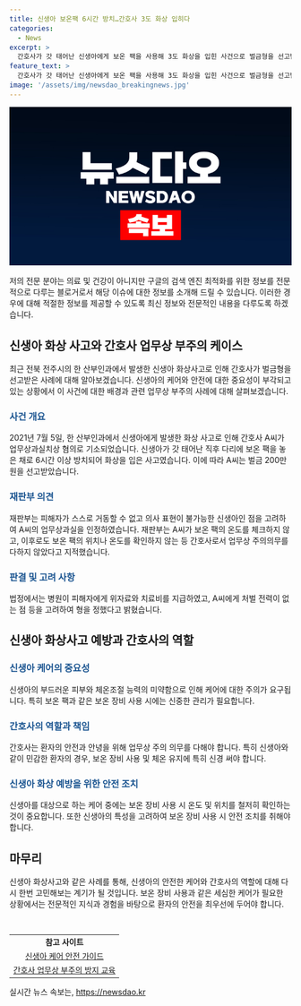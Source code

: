 ```yaml
---
title: 신생아 보온팩 6시간 방치…간호사 3도 화상 입히다
categories:
  - News
excerpt: >
  간호사가 갓 태어난 신생아에게 보온 팩을 사용해 3도 화상을 입힌 사건으로 벌금형을 선고받았다. 사건은 전북 전주시의 한 산부인과에서 발생한 것으로, 신생아는 오랜 치료를 받아야 했으며, 간호사는 업무상 주의의무를 다하지 않았다는 지적을 받았다. 재판부는 피해자의 무능력을 고려하여 간호사의 과실을 인정했으며, 병원이 피해자에게 위자료와 치료비를 지급했고 간호사에게 처벌 전력이 없는 점 등을 고려하여 벌금 200만원을 선고했다.
feature_text: >
  간호사가 갓 태어난 신생아에게 보온 팩을 사용해 3도 화상을 입힌 사건으로 벌금형을 선고받았다. 사건은 전북 전주시의 한 산부인과에서 발생한 것으로, 신생아는 오랜 치료를 받아야 했으며, 간호사는 업무상 주의의무를 다하지 않았다는 지적을 받았다. 재판부는 피해자의 무능력을 고려하여 간호사의 과실을 인정했으며, 병원이 피해자에게 위자료와 치료비를 지급했고 간호사에게 처벌 전력이 없는 점 등을 고려하여 벌금 200만원을 선고했다.
image: '/assets/img/newsdao_breakingnews.jpg'
---
```


<p><img src="/assets/img/newsdao_breakingnews.jpg" alt="implanttips 속보" /></p>

<p>저의 전문 분야는 의료 및 건강이 아니지만 구글의 검색 엔진 최적화를 위한 정보를 전문적으로 다루는 블로거로서 해당 이슈에 대한 정보를 소개해 드릴 수 있습니다. 이러한 경우에 대해 적절한 정보를 제공할 수 있도록 최신 정보와 전문적인 내용을 다루도록 하겠습니다.</p>

<h2 data-ke-size="size26">신생아 화상 사고와 간호사 업무상 부주의 케이스</h2>

<p data-ke-size="size16">최근 전북 전주시의 한 산부인과에서 발생한 신생아 화상사고로 인해 간호사가 벌금형을 선고받은 사례에 대해 알아보겠습니다. 신생아의 케어와 안전에 대한 중요성이 부각되고 있는 상황에서 이 사건에 대한 배경과 관련 업무상 부주의 사례에 대해 살펴보겠습니다.</p>

<h3><b><span style="color: #1a5490;">사건 개요</span></b></h3>

<p data-ke-size="size16">2021년 7월 5일, 한 산부인과에서 신생아에게 발생한 화상 사고로 인해 간호사 A씨가 업무상과실치상 혐의로 기소되었습니다. 신생아가 갓 태어난 직후 다리에 보온 팩을 놓은 채로 6시간 이상 방치되어 화상을 입은 사고였습니다. 이에 따라 A씨는 벌금 200만원을 선고받았습니다.</p>

<h3><b><span style="color: #1a5490;">재판부 의견</span></b></h3>

<p data-ke-size="size16">재판부는 피해자가 스스로 거동할 수 없고 의사 표현이 불가능한 신생아인 점을 고려하여 A씨의 업무상과실을 인정하였습니다. 재판부는 A씨가 보온 팩의 온도를 체크하지 않고, 이후로도 보온 팩의 위치나 온도를 확인하지 않는 등 간호사로서 업무상 주의의무를 다하지 않았다고 지적했습니다.</p>

<h3><b><span style="color: #1a5490;">판결 및 고려 사항</span></b></h3>

<p data-ke-size="size16">법정에서는 병원이 피해자에게 위자료와 치료비를 지급하였고, A씨에게 처벌 전력이 없는 점 등을 고려하여 형을 정했다고 밝혔습니다.</p>

<h2 data-ke-size="size26">신생아 화상사고 예방과 간호사의 역할</h2>

<h3><b><span style="color: #1a5490;">신생아 케어의 중요성</span></b></h3>

<p data-ke-size="size16">신생아의 부드러운 피부와 체온조절 능력의 미약함으로 인해 케어에 대한 주의가 요구됩니다. 특히 보온 팩과 같은 보온 장비 사용 시에는 신중한 관리가 필요합니다.</p>

<h3><b><span style="color: #1a5490;">간호사의 역할과 책임</span></b></h3>

<p data-ke-size="size16">간호사는 환자의 안전과 안녕을 위해 업무상 주의 의무를 다해야 합니다. 특히 신생아와 같이 민감한 환자의 경우, 보온 장비 사용 및 체온 유지에 특히 신경 써야 합니다.</p>

<h3><b><span style="color: #1a5490;">신생아 화상 예방을 위한 안전 조치</span></b></h3>

<p data-ke-size="size16">신생아를 대상으로 하는 케어 중에는 보온 장비 사용 시 온도 및 위치를 철저히 확인하는 것이 중요합니다. 또한 신생아의 특성을 고려하여 보온 장비 사용 시 안전 조치를 취해야 합니다.</p>

<h2 data-ke-size="size26">마무리</h2>

<p data-ke-size="size16">신생아 화상사고와 같은 사례를 통해, 신생아의 안전한 케어와 간호사의 역할에 대해 다시 한번 고민해보는 계기가 될 것입니다. 보온 장비 사용과 같은 세심한 케어가 필요한 상황에서는 전문적인 지식과 경험을 바탕으로 환자의 안전을 최우선에 두어야 합니다.</p>

<p data-ke-size="size16">&nbsp;</p>

<table>
<tbody>
<tr>
<td style="text-align: center; height: 17px;"><b>참고 사이트</b></td>
</tr>
<tr>
<td style="text-align: center; height: 17px;"><a href="https://www.google.com">신생아 케어 안전 가이드</a></td>
</tr>
<tr>
<td style="text-align: center; height: 17px;"><a href="https://www.google.com">간호사 업무상 부주의 방지 교육</a></td>
</tr>
</tbody>
</table>
실시간 뉴스 속보는, <a href="https://newsdao.kr" rel="dofollow">https://newsdao.kr</a>


